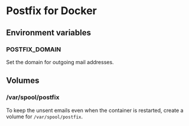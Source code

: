 # Postfix for Docker

## Environment variables

### POSTFIX_DOMAIN

Set the domain for outgoing mail addresses.

## Volumes

### /var/spool/postfix

To keep the unsent emails even when the container is restarted, create a volume
for `/var/spool/postfix`.
